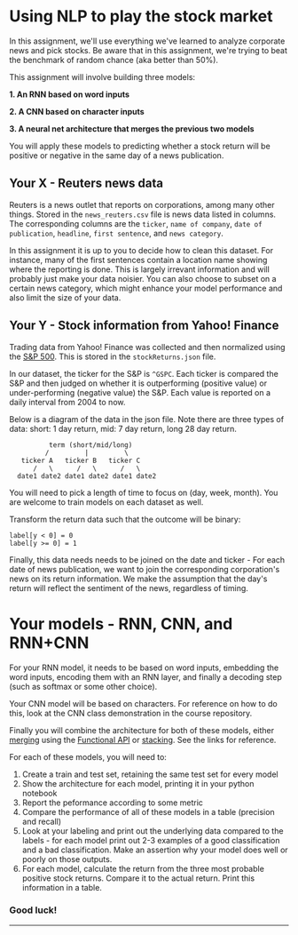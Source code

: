 # Using NLP to play the stock market

In this assignment, we'll use everything we've learned to analyze corporate news and pick stocks. Be aware that in this assignment, we're trying to beat the benchmark of random chance (aka better than 50%).

This assignment will involve building three models:

**1. An RNN based on word inputs**

**2. A CNN based on character inputs**

**3. A neural net architecture that merges the previous two models**

You will apply these models to predicting whether a stock return will be positive or negative in the same day of a news publication.

## Your X - Reuters news data

Reuters is a news outlet that reports on corporations, among many other things. Stored in the `news_reuters.csv` file is news data listed in columns. The corresponding columns are the `ticker`, `name of company`, `date of publication`, `headline`, `first sentence`, and `news category`.

In this assignment it is up to you to decide how to clean this dataset. For instance, many of the first sentences contain a location name showing where the reporting is done. This is largely irrevant information and will probably just make your data noisier. You can also choose to subset on a certain news category, which might enhance your model performance and also limit the size of your data.

## Your Y - Stock information from Yahoo! Finance

Trading data from Yahoo! Finance was collected and then normalized using the [S&P 500](https://en.wikipedia.org/wiki/S%26P_500_Index). This is stored in the `stockReturns.json` file. 

In our dataset, the ticker for the S&P is `^GSPC`. Each ticker is compared the S&P and then judged on whether it is outperforming (positive value) or under-performing (negative value) the S&P. Each value is reported on a daily interval from 2004 to now.

Below is a diagram of the data in the json file. Note there are three types of data: short: 1 day return, mid: 7 day return, long 28 day return.

```
          term (short/mid/long)
         /         |         \
   ticker A   ticker B   ticker C
      /   \      /   \      /   \
  date1 date2 date1 date2 date1 date2
```

You will need to pick a length of time to focus on (day, week, month). You are welcome to train models on each dataset as well.  

Transform the return data such that the outcome will be binary:

```
label[y < 0] = 0
label[y >= 0] = 1
```

Finally, this data needs needs to be joined on the date and ticker - For each date of news publication, we want to join the corresponding corporation's news on its return information. We make the assumption that the day's return will reflect the sentiment of the news, regardless of timing.


# Your models - RNN, CNN, and RNN+CNN

For your RNN model, it needs to be based on word inputs, embedding the word inputs, encoding them with an RNN layer, and finally a decoding step (such as softmax or some other choice).

Your CNN model will be based on characters. For reference on how to do this, look at the CNN class demonstration in the course repository.

Finally you will combine the architecture for both of these models, either [merging](https://github.com/ShadyF/cnn-rnn-classifier) using the [Functional API](https://keras.io/getting-started/functional-api-guide/) or [stacking](http://www.aclweb.org/anthology/S17-2134). See the links for reference.

For each of these models, you will need to:
1. Create a train and test set, retaining the same test set for every model
2. Show the architecture for each model, printing it in your python notebook
2. Report the peformance according to some metric
3. Compare the performance of all of these models in a table (precision and recall)
4. Look at your labeling and print out the underlying data compared to the labels - for each model print out 2-3 examples of a good classification and a bad classification. Make an assertion why your model does well or poorly on those outputs.
5. For each model, calculate the return from the three most probable positive stock returns. Compare it to the actual return. Print this information in a table.

### Good luck!
--------------------------
